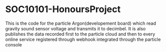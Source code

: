 # SOC10101-HonoursProject
This is the code for the particle Argon(developement board) which read gravity sound sensor voltage and transmits it to decimbel.
It is also publishes the data recorded first to the particle cloud and then to every online service registered through webhook integrated through the particle console
